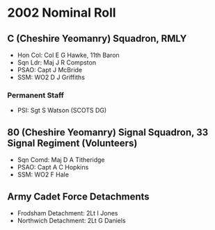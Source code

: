 # 2002 Nominal Roll

## C (Cheshire Yeomanry) Squadron, RMLY

* Hon Col: Col E G Hawke, 11th Baron
* Sqn Ldr: Maj J R Compston
* PSAO: Capt J McBride
* SSM: WO2 D J Griffiths

### Permanent Staff

* PSI: Sgt S Watson (SCOTS DG)

## 80 (Cheshire Yeomanry) Signal Squadron, 33 Signal Regiment (Volunteers)

* Sqn Comd: Maj D A Titheridge
* PSAO: Capt A C Hopkins
* SSM: WO2 F Hale

## Army Cadet Force Detachments

* Frodsham Detachment: 2Lt I Jones
* Northwich Detachment: 2Lt G Daniels
